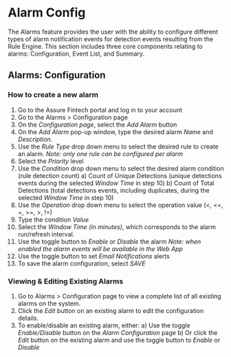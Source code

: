 # Alarm Config
The Alarms feature provides the user with the ability to configure different types of alarm notification events for detection events resulting from the Rule Engine. This section includes three core components relating to alarms: Configuration, Event List, and Summary. 

## Alarms: Configuration
### How to create a new alarm
1. Go to the Assure Fintech portal and log in to your account
2. Go to the Alarms > Configuration page
3. On the *Configuration page*, select the *Add Alarm* button
4. On the *Add Alarm* pop-up window, type the desired alarm *Name* and *Description*.
5. Use the *Rule Type* drop down menu to select the desired rule to create an alarm.
   *Note: only one rule can be configured per alarm*
6. Select the *Priority* level
7. Use the *Condition* drop down menu to select the desired alarm condition (rule detection count)
   a) Count of Unique Detections (unique detections events during the selected *Window Time* in step 10)
   b) Count of Total Detections (total detections events, including duplicates, during the selected *Window Time* in step 10)
8. Use the *Operation* drop down menu to select the operation value (<, <=, =, >=, >, !=) 
9. Type the condition *Value*
10. Select the *Window Time (in minutes)*, which corresponds to the alarm run/refresh interval.
11. Use the toggle button to *Enable* or *Disable* the alarm
    *Note: when enabled the alarm events will be available in the Web App*
13. Use the toggle button to set *Email Notifications* alerts
14. To save the alarm configuration, select *SAVE* 

### Viewing & Editing Existing Alarms
1. Go to Alarms > Configuration page to view a complete list of all existing alarms on the system.
2. Click the *Edit* button on an existing alarm to edit the configuration details.
3. To enable/disable an existing alarm, either:
   a) Use the toggle *Enable/Disable* button on the *Alarm Configuration* page
   b) Or click the *Edit* button on the existing alarm and use the toggle button to *Enable* or *Disable*

